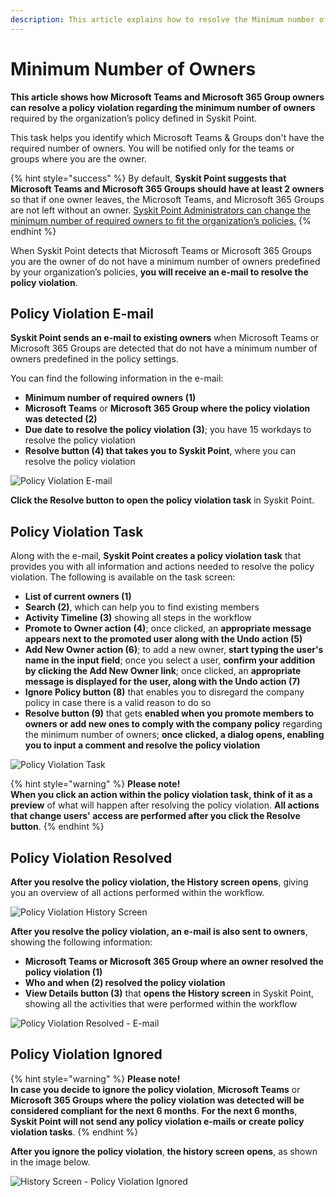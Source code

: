 ```yaml
---
description: This article explains how to resolve the Minimum number of Owners policy violation.
---
```


# Minimum Number of Owners

**This article shows how Microsoft Teams and Microsoft 365 Group owners can resolve a policy violation regarding the minimum number of owners** required by the organization’s policy defined in Syskit Point. 

This task helps you identify which Microsoft Teams & Groups don't have the required number of owners. You will be notified only for the teams or groups where you are the owner.

{% hint style="success" %}
By default, **Syskit Point suggests that Microsoft Teams and Microsoft 365 Groups should have at least 2 owners** so that if one owner leaves, the Microsoft Teams, and Microsoft 365 Groups are not left without an owner. 
[Syskit Point Administrators can change the minimum number of required owners to fit the organization’s policies.](set-up-policies.md)
{% endhint %}

When Syskit Point detects that Microsoft Teams or Microsoft 365 Groups you are the owner of do not have a minimum number of owners predefined by your organization’s policies, **you will receive an e-mail to resolve the policy violation**.

## Policy Violation E-mail

**Syskit Point sends an e-mail to existing owners** when Microsoft Teams or Microsoft 365 Groups are detected that do not have a minimum number of owners predefined in the policy settings. 

You can find the following information in the e-mail:
* **Minimum number of required owners (1)**
* **Microsoft Teams** or **Microsoft 365 Group where the policy violation was detected (2)**
* **Due date to resolve the policy violation (3)**; you have 15 workdays to resolve the policy violation
* **Resolve button (4) that takes you to Syskit Point**, where you can resolve the policy violation

![Policy Violation E-mail](../../.gitbook/assets/minimum_number_of_owners-email.png)

**Click the Resolve button to open the policy violation task** in Syskit Point.

## Policy Violation Task

Along with the e-mail, **Syskit Point creates a policy violation task** that provides you with all information and actions needed to resolve the policy violation. 
The following is available on the task screen:
* **List of current owners (1)**
* **Search (2)**, which can help you to find existing members
* **Activity Timeline (3)** showing all steps in the workflow
* **Promote to Owner action (4)**; once clicked, an **appropriate message appears next to the promoted user along with the Undo action (5)**
* **Add New Owner action (6)**; to add a new owner, **start typing the user's name in the input field**; once you select a user, **confirm your addition by clicking the Add New Owner link**; once clicked, an **appropriate message is displayed for the user, along with the Undo action (7)**
* **Ignore Policy button (8)** that enables you to disregard the company policy in case there is a valid reason to do so
* **Resolve button (9)** that gets **enabled when you promote members to owners or add new ones to comply with the company policy** regarding the minimum number of owners; **once clicked, a dialog opens, enabling you to input a comment and resolve the policy violation**

![Policy Violation Task](../../.gitbook/assets/minimum_number_of_owners-policy_violation_task.png)

{% hint style="warning" %}
**Please note!**  
**When you click an action within the policy violation task, think of it as a preview** of what will happen after resolving the policy violation.
**All actions that change users' access are performed after you click the Resolve button**. 
{% endhint %}

## Policy Violation Resolved 

**After you resolve the policy violation, the History screen opens**, giving you an overview of all actions performed within the workflow.

![Policy Violation History Screen](../../.gitbook/assets/minimum_number_of_owners-workflow_history.png)

**After you resolve the policy violation, an e-mail is also sent to owners**, showing the following information:
* **Microsoft Teams or Microsoft 365 Group where an owner resolved the policy violation (1)**
* **Who and when (2) resolved the policy violation**
* **View Details button (3)** that **opens the History screen** in Syskit Point, showing all the activities that were performed within the workflow

![Policy Violation Resolved - E-mail](../../.gitbook/assets/minimum_number_of_owners-resolved_email.png)

## Policy Violation Ignored

{% hint style="warning" %}
**Please note!**  
**In case you decide to ignore the policy violation**, **Microsoft Teams** or **Microsoft 365 Groups where the policy violation was detected will be considered compliant for the next 6 months**. **For the next 6 months**, **Syskit Point will not send any policy violation e-mails or create policy violation tasks**.
{% endhint %}

**After you ignore the policy violation**, **the history screen opens**, as shown in the image below. 

![History Screen - Policy Violation Ignored](../../.gitbook/assets/minimum_number_of_owners-workflow_history_ignored.png)
